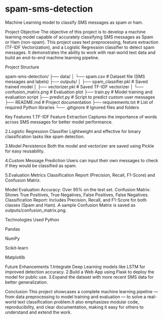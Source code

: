 # spam-sms-detection
Machine Learning model to classify SMS messages as spam or ham.

Project Objective
The objective of this project is to develop a machine learning model capable of accurately classifying SMS messages as Spam or Ham (non-spam).
This project uses text preprocessing, feature extraction (TF-IDF Vectorization), and a Logistic Regression classifier to detect spam messages.
It demonstrates the ability to work with real-world text data and build an end-to-end machine learning pipeline.

Project Structure

spam-sms-detection/
├── data/
│   └── spam.csv                # Dataset file (SMS messages and labels)
├── outputs/
│   ├── spam_classifier.pkl     # Saved trained model
│   ├── vectorizer.pkl          # Saved TF-IDF vectorizer
│   └── confusion_matrix.png    # Evaluation plot
├── train.py                    # Model training and evaluation script
├── predict.py                  # Script to predict custom user messages
├── README.md                   # Project documentation
├── requirements.txt            # List of required Python libraries
└── .gitignore                  # Ignored files and folders


Key Features
1.TF-IDF Feature Extraction
Captures the importance of words across SMS messages for better model performance.

2.Logistic Regression Classifier
Lightweight and effective for binary classification tasks like spam detection.

3.Model Persistence
Both the model and vectorizer are saved using Pickle for easy reusability.

4.Custom Message Prediction
Users can input their own messages to check if they would be classified as spam.

5.Evaluation Metrics
Classification Report (Precision, Recall, F1-Score) and Confusion Matrix.

Model Evaluation
Accuracy: Over 95% on the test set.
Confusion Matrix: Shows True Positives, True Negatives, False Positives, False Negatives.
Classification Report: Includes Precision, Recall, and F1-Score for both classes (Spam and Ham).
A sample Confusion Matrix is saved as outputs/confusion_matrix.png.

Technologies Used
Python

Pandas

NumPy

Scikit-learn

Matplotlib

Future Enhancements
1.Integrate Deep Learning models like LSTM for improved detection accuracy.
2.Build a Web App using Flask to deploy the model for public use.
3.Expand the dataset with more recent SMS data for better generalization.


Conclusion
This project showcases a complete machine learning pipeline — from data preprocessing to model training and evaluation — to solve a real-world text classification problem.It also emphasizes modular code, reproducibility, and clear documentation, making it easy for others to understand and extend the work.

